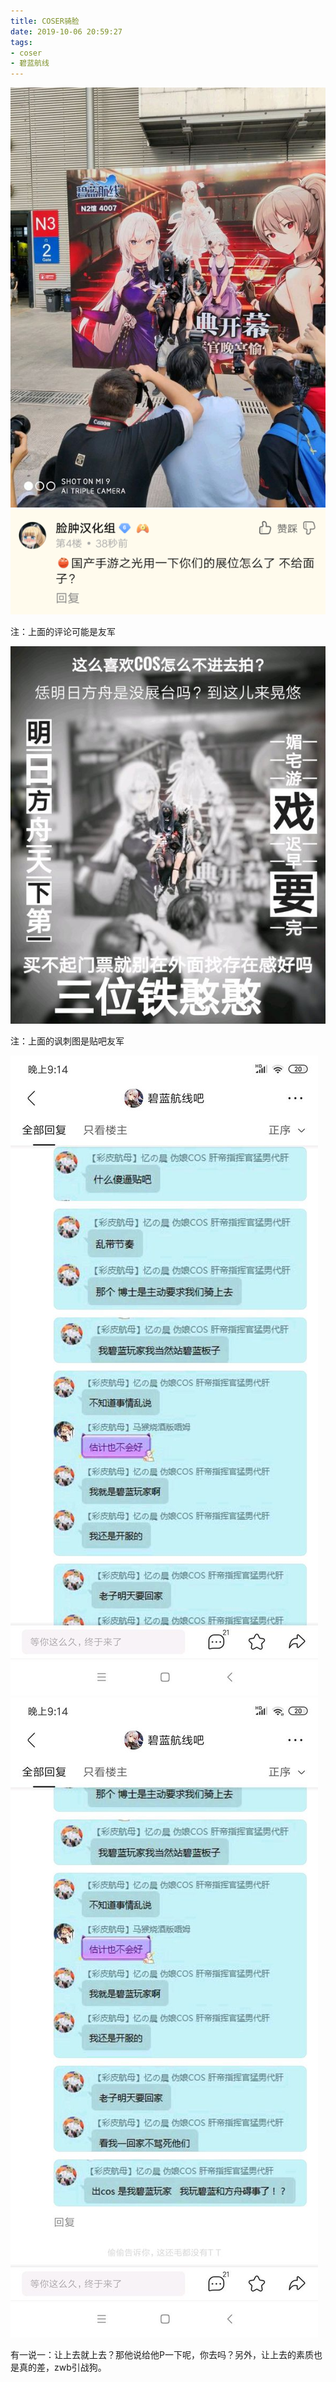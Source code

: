 ```yaml
---
title: COSER骑脸
date: 2019-10-06 20:59:27
tags:
- coser
- 碧蓝航线
---
```

![](2019-10-06-20-59/01.jpg)
![](2019-10-06-20-59/02.jpg)

注：上面的评论可能是友军

![](2019-10-06-20-59/03.jpg)

注：上面的讽刺图是贴吧友军

![](2019-10-06-20-59/04.jpg)
![](2019-10-06-20-59/05.jpg)

有一说一：让上去就上去？那他说给他P一下呢，你去吗？另外，让上去的素质也是真的差，zwb引战狗。

